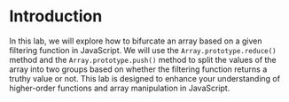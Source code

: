 # Introduction

In this lab, we will explore how to bifurcate an array based on a given filtering function in JavaScript. We will use the `Array.prototype.reduce()` method and the `Array.prototype.push()` method to split the values of the array into two groups based on whether the filtering function returns a truthy value or not. This lab is designed to enhance your understanding of higher-order functions and array manipulation in JavaScript.
